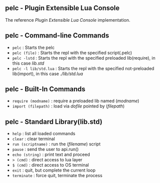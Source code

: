 ## pelc - Plugin Extensible Lua Console

The reference _Plugin Extensible Lua Console_ implementation.

## pelc - Command-line Commands

- `pelc` : Starts the pelc
- `pelc (file)` : Starts the repl with the specified script(.pelc)
- `pelc -lstd` : Starts the repl with the specified preloaded lib(require), in this case _lib.std_
- `pelc -l lib/std.lua` : Starts the repl with the specified not-preloaded lib(import), in this case _./lib/std.lua_

## pelc - Built-In Commands

- `require (modname)` : require a preloaded lib named (_modname_)
- `import (filepath)` : load via _dofile_ pointed by (_filepath_)

## pelc - Standard Library(lib.std)

- `help` : list all loaded commands
- `clear` : clear terminal
- `run (scriptname)` : run the (_filename_) script
- `pause` : send the user to api.run()
- `echo (string)` : print text and proceed
- `> (cmd)` : direct access to lua layer
- `$ (cmd)` : direct access to OS terminal
- `exit` : quit, but complete the current loop
- `terminate` : force quit, terminate the process

